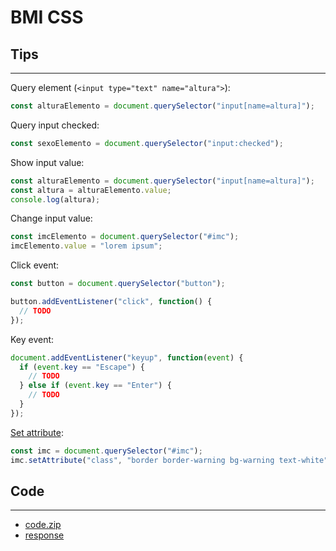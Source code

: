# BMI CSS

## Tips

---

Query element (`<input type="text" name="altura">`):

```js
const alturaElemento = document.querySelector("input[name=altura]");
```

Query input checked:

```js
const sexoElemento = document.querySelector("input:checked");
```

Show input value:

```js
const alturaElemento = document.querySelector("input[name=altura]");
const altura = alturaElemento.value;
console.log(altura);
```

Change input value:

```js
const imcElemento = document.querySelector("#imc");
imcElemento.value = "lorem ipsum";
```

Click event:

```js
const button = document.querySelector("button");

button.addEventListener("click", function() {
  // TODO
});
```

Key event:

```js
document.addEventListener("keyup", function(event) {
  if (event.key == "Escape") {
    // TODO
  } else if (event.key == "Enter") {
    // TODO
  }
});
```

[Set attribute](https://ifpb.github.io/javascript-guide/w3c/dom/html-element.html#htmlelementstyle):

```js
const imc = document.querySelector("#imc");
imc.setAttribute("class", "border border-warning bg-warning text-white");
```

## Code

---

- [code.zip](code.zip)
- [response](response/)
